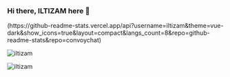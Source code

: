 ### Hi there, ILTIZAM here 👋
<!--
**iltizam/iltizam** is a ✨ _special_ ✨ repository because its `README.md` (this file) appears on your GitHub profile.

Here are some ideas to get you started:

- 🔭 I’m currently working on ...
- 🌱 I’m currently learning ...
- 👯 I’m looking to collaborate on ...
- 🤔 I’m looking for help with ...
- 💬 Ask me about ...
- 📫 How to reach me: ...
- 😄 Pronouns: ...
- ⚡ Fun fact: ...
-->

<p>(https://github-readme-stats.vercel.app/api?username=iltizam&theme=vue-dark&show_icons=true&layout=compact&langs_count=8&repo=github-readme-stats&repo=convoychat)</p>
<p align="left"><img src="https://github-readme-stats.vercel.app/api/top-langs/?username=iltizam&layout=compact)](https://github.com/iltizam/github-readme-stats" alt="iltizam" /></p>
<p align="left"> <img src="https://komarev.com/ghpvc/?username=iltizam&color=lightgrey&style=plastic" alt="iltizam" /> </p>
